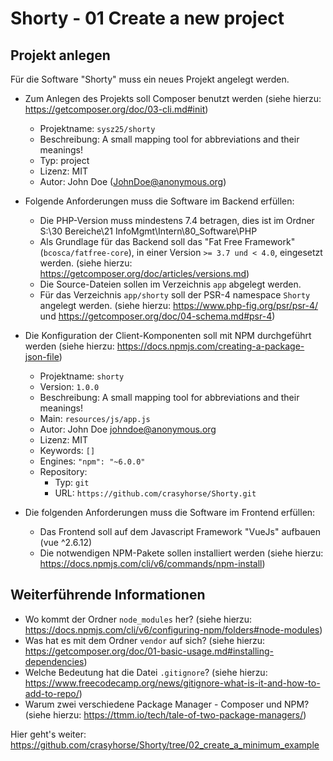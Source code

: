 # Shorty - 01 Create a new project
## Projekt anlegen

Für die Software "Shorty" muss ein neues Projekt angelegt werden.

* Zum Anlegen des Projekts soll Composer benutzt werden (siehe hierzu: https://getcomposer.org/doc/03-cli.md#init)
  * Projektname: `sysz25/shorty`
  * Beschreibung: A small mapping tool for abbreviations and their meanings!
  * Typ: project
  * Lizenz: MIT
  * Autor: John Doe (JohnDoe@anonymous.org)
* Folgende Anforderungen muss die Software im Backend erfüllen:
  * Die PHP-Version muss mindestens 7.4 betragen, dies ist im Ordner S:\30 Bereiche\21 InfoMgmt\Intern\80_Software\PHP
  * Als Grundlage für das Backend soll das "Fat Free Framework" (`bcosca/fatfree-core`), in einer Version `>= 3.7 und < 4.0`, eingesetzt werden. (siehe hierzu: https://getcomposer.org/doc/articles/versions.md)
  * Die Source-Dateien sollen im Verzeichnis `app` abgelegt werden.
  * Für das Verzeichnis `app/shorty` soll der PSR-4 namespace `Shorty` angelegt werden. (siehe hierzu: https://www.php-fig.org/psr/psr-4/ und  https://getcomposer.org/doc/04-schema.md#psr-4)

* Die Konfiguration der Client-Komponenten soll mit NPM durchgeführt werden (siehe hierzu: https://docs.npmjs.com/creating-a-package-json-file)
  * Projektname: `shorty`
  * Version: `1.0.0`
  * Beschreibung: A small mapping tool for abbreviations and their meanings!
  * Main: `resources/js/app.js`
  * Autor: John Doe <johndoe@anonymous.org>
  * Lizenz: MIT
  * Keywords: `[]`
  * Engines: `"npm": "~6.0.0"`
  * Repository:
    * Typ: `git`
    * URL: `https://github.com/crasyhorse/Shorty.git`

* Die folgenden Anforderungen muss die Software im Frontend erfüllen:
  * Das Frontend soll auf dem Javascript Framework "VueJs" aufbauen (vue ^2.6.12)
  * Die notwendigen NPM-Pakete sollen installiert werden (siehe hierzu: https://docs.npmjs.com/cli/v6/commands/npm-install)

## Weiterführende Informationen

* Wo kommt der Ordner `node_modules` her? (siehe hierzu: https://docs.npmjs.com/cli/v6/configuring-npm/folders#node-modules)
* Was hat es mit dem Ordner `vendor` auf sich? (siehe hierzu: https://getcomposer.org/doc/01-basic-usage.md#installing-dependencies)
* Welche Bedeutung hat die Datei `.gitignore`? (siehe hierzu: https://www.freecodecamp.org/news/gitignore-what-is-it-and-how-to-add-to-repo/)
* Warum zwei verschiedene Package Manager - Composer und NPM? (siehe hierzu: https://ttmm.io/tech/tale-of-two-package-managers/)

Hier geht's weiter: https://github.com/crasyhorse/Shorty/tree/02_create_a_minimum_example